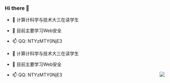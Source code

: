 ### Hi there 👋

- 🔭 计算计科学与技术大三在读学生
- 🌱 目前主要学习Web安全
- 📫 QQ: NTYzMTY0NjE3


- 🔭 计算计科学与技术大三在读学生
- 🌱 目前主要学习Web安全
- 📫 QQ: NTYzMTY0NjE3       <img align="right" src="https://github-readme-stats.vercel.app/api?username=madneal&show_icons=true&theme=radical">
